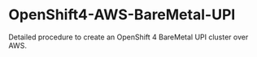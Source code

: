 # OpenShift4-AWS-BareMetal-UPI
Detailed procedure to create an OpenShift 4 BareMetal UPI cluster over AWS.
